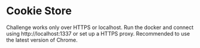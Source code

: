 # Cookie Store

Challenge works only over HTTPS or localhost. Run the docker and connect using http://localhost:1337 or set up a HTTPS proxy.
Recommended to use the latest version of Chrome.